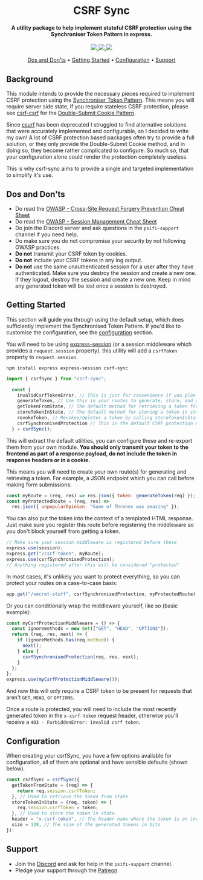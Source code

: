 <h1 align="center">
  CSRF Sync
</h1>

<h4 align="center">A utility package to help implement stateful CSRF protection using the Synchroniser Token Pattern in express.</h4>

<p align="center">
  <a href="nmpmlink">
    <img src="https://img.shields.io/npm/v/csrf-sync" />
  </a>
  <a href="https://discord.gg/JddkbuSnUU">
    <img src="https://discordapp.com/api/guilds/643569902866923550/widget.png?style=shield">
  </a>
  <a href="https://patreon.com/Psibean">
    <img src="https://img.shields.io/endpoint.svg?url=https%3A%2F%2Fshieldsio-patreon.vercel.app%2Fapi%3Fusername%3DPsibean%26type%3Dpatrons&style=flat" />
  </a>
</p>

<p align="center">
  <a href="#dos-and-donts">Dos and Don'ts</a> •
  <a href="#getting-started">Getting Started</a> •
  <a href="#configuration">Configuration</a> •
  <a href="#support">Support</a>
</p>

<h2 id="background"> Background</h2>

<p>
  This module intends to provide the necessary pieces required to implement CSRF protection using the <a href="https://cheatsheetseries.owasp.org/cheatsheets/Cross-Site_Request_Forgery_Prevention_Cheat_Sheet.html#synchronizer-token-pattern">Synchroniser Token Pattern</a>. This means you will require server side state, if you require stateless CSRF protection, please see <a href="some-url">csrf-csrf</a> for the <a href="https://cheatsheetseries.owasp.org/cheatsheets/Cross-Site_Request_Forgery_Prevention_Cheat_Sheet.html#double-submit-cookie">Double-Submit Cookie Pattern</a>.
</p>

<p>
  Since <a href="https://github.com/expressjs/csurf">csurf</a> has been deprecated I struggled to find alternative solutions that were accurately implemented and configurable, so I decided to write my own! A lot of CSRF protection based packages often try to provide a full solution, or they only provide the Double-Submit Cookie method, and in doing so, they become rather complicated to configure. So much so, that your configuration alone could render the protection completely useless.
</o>

<p>
  This is why csrf-sync aims to provide a single and targeted implementation to simplify it's use.
</p>

<h2 id="dos-and-donts">Dos and Don'ts</h2>
<ul>
  <li>
    Do read the <a href="https://cheatsheetseries.owasp.org/cheatsheets/Cross-Site_Request_Forgery_Prevention_Cheat_Sheet.html">OWASP - Cross-Site Request Forgery Prevention Cheat Sheet</a>
  </li>
  <li>
    Do read the <a href="https://cheatsheetseries.owasp.org/cheatsheets/Session_Management_Cheat_Sheet.html">OWASP - Session Management Cheat Sheet</a>
  </li>
  <li>
    Do join the Discord server and ask questions in the <code>psifi-support</code> channel if you need help.
  </li>
  <li>
    Do make sure you do not compromise your security by not following OWASP practices.
  </li>
  <li>
    <b>Do not</b> transmit your CSRF token by cookies.
  </li>
  <li>
    <b>Do not</b> include your CSRF tokens in any log output.
  </li>
    <li>
    <b>Do not</b> use the same unauthenticated session for a user after they have authenticated. Make sure you destroy the session and create a new one. If they logout, destroy the session and create a new one. Keep in mind any generated token will be lost once a session is destroyed.
  </li>
</ul>

<h2 id="getting-started">Getting Started</h2>
<p>
  This section will guide you through using the default setup, which does sufficiently implement the Synchronised Token Pattern. If you'd like to customise the configuration, see the <a href="#configuration">configuration</a> section.
</p>
<p>
  You will need to be using <a href="https://github.com/expressjs/session">express-session</a> (or a session middleware which provides a <code>request.session</code> property). this utility will add a <code>csrfToken</code> property to <code>request.session</code>.
</p>

```
npm install express express-session csrf-sync
```

```js
import { csrfSync } from "csrf-sync";

  const {
    invalidCsrfTokenError, // This is just for convenience if you plan on making your own middleware.
    generateToken, // Use this in your routes to generate, store, and get a CSRF token.
    getTokenFromState, // The default method for retrieving a token from state.
    storeTokenInState, // The default method for storing a token in state.
    revokeToken, // Revokes/deletes a token by calling storeTokenInState(undefined)
    csrfSynchronisedProtection // This is the default CSRF protection middleware.
  } = csrfSync();
```

<p>
  This will extract the default utilities, you can configure these and re-export them from your own module. <b>You should only transmit your token to the frontend as part of a response payload, do not include the token in response headers or in a cookie.</b>
</O.>
<p>
  This means you will need to create your own route(s) for generating and retrieving a token. For example, a JSON endpoint which you can call before making form submissions:
</p>

```js
const myRoute = (req, res) => res.json({ token: generateToken(req) });
const myProtectedRoute = (req, res) =>
  res.json({ unpopularOpinion: "Game of Thrones was amazing" });
```

You can also put the token into the context of a templated HTML response. Just make sure you register this route before registering the middleware so you don't block yourself from getting a token.

```js
// Make sure your session middleware is registered before these
express.use(session);
express.get("/csrf-token", myRoute);
express.use(csrfSynchronisedProtection);
// Anything registered after this will be considered "protected"
```

<p>
  In most cases, it's unlikely you want to protect everything, so you can protect your routes on a case-to-case basis:
</p>

```js
app.get("/secret-stuff", csrfSynchronisedProtection, myProtectedRoute);
```

Or you can conditionally wrap the middleware yourself, like so (basic example):

```js
const myCsrfProtectionMiddleware = () => {
  const ignoremethods = new Set(["GET", "HEAD", "OPTIONS"]);
  return (req, res, next) => {
    if (ignoreMethods.has(req.method)) {
      next();
    } else {
      csrfSynchronisedProtection(req, res, next);
    }
  };
};
express.use(myCsrfProtectionMiddleware());
```

<p>
And now this will only require a CSRF token to be present for requests that aren't <code>GET</code>, <code>HEAD</code>, or <code>OPTIONS</code>.
</p>

Once a route is protected, you will need to include the most recently generated token in the `x-csrf-token` request header, otherwise you'll receive a `403 - ForbiddenError: invalid csrf token`.

<h2 id="configuration">Configuration</h2>

When creating your csrfSync, you have a few options available for configuration, all of them are optional and have sensible defaults (shown below).

```js
const csrfSync = csrfSync({
  getTokenFromState = (req) => {
    return req.session.csrfToken;
  }, // Used to retrieve the token from state.
  storeTokenInState = (req, token) => {
    req.session.csrfToken = token;
  }, // Used to store the token in state.
  header = "x-csrf-token", // The header name where the token is on incoming requests.
  size = 128, // The size of the generated tokens in bits
}):
```

<h2 id="support"> Support</h2>

<ul>
  <li>
    Join the <a href="https://discord.gg/JddkbuSnUU">Discord</a> and ask for help in the <code>psifi-support</code> channel.
  </li>
  <li>
    Pledge your support through the <a href="">Patreon</a>
  </li>
</ul>
